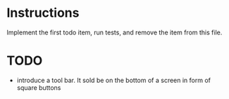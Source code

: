# Instructions

Implement the first todo item, run tests, and remove the item from this file.

# TODO

- introduce a tool bar. It sold be on the bottom of a screen in form of square buttons
